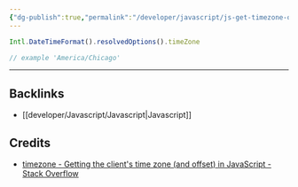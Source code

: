 ```yaml
---
{"dg-publish":true,"permalink":"/developer/javascript/js-get-timezone-of-client/","dgPassFrontmatter":true}
---
```


```javascript
Intl.DateTimeFormat().resolvedOptions().timeZone

// example 'America/Chicago'
```


---
## Backlinks
- [[developer/Javascript/Javascript\|Javascript]]

## Credits
- [timezone - Getting the client's time zone (and offset) in JavaScript - Stack Overflow](https://stackoverflow.com/questions/1091372/getting-the-clients-time-zone-and-offset-in-javascript)